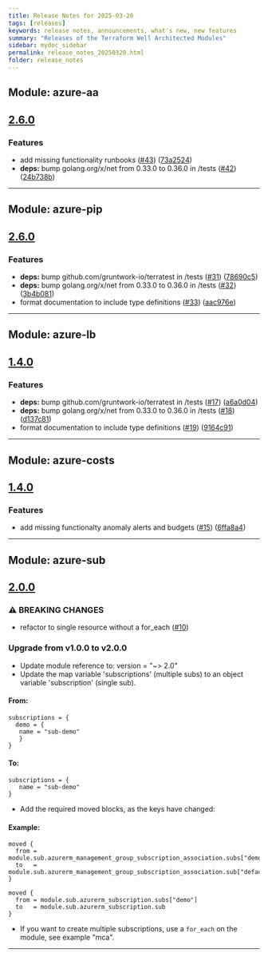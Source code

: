 ```yaml
---
title: Release Notes for 2025-03-20
tags: [releases]
keywords: release notes, announcements, what's new, new features
summary: "Releases of the Terraform Well Architected Modules"
sidebar: mydoc_sidebar
permalink: release_notes_20250320.html
folder: release_notes
---
```


## Module: azure-aa
## [2.6.0](https://github.com/CloudNationHQ/terraform-azure-aa/releases/tag/v2.6.0)


### Features

* add missing functionality runbooks ([#43](https://github.com/CloudNationHQ/terraform-azure-aa/issues/43)) ([73a2524](https://github.com/CloudNationHQ/terraform-azure-aa/commit/73a2524a02dc52bec0d0e4a5c5879095305a3cb3))
* **deps:** bump golang.org/x/net from 0.33.0 to 0.36.0 in /tests ([#42](https://github.com/CloudNationHQ/terraform-azure-aa/issues/42)) ([24b738b](https://github.com/CloudNationHQ/terraform-azure-aa/commit/24b738bcdac14bca9cf1b607dae2165a31bd21ba))

---

## Module: azure-pip
## [2.6.0](https://github.com/CloudNationHQ/terraform-azure-pip/releases/tag/v2.6.0)


### Features

* **deps:** bump github.com/gruntwork-io/terratest in /tests ([#31](https://github.com/CloudNationHQ/terraform-azure-pip/issues/31)) ([78690c5](https://github.com/CloudNationHQ/terraform-azure-pip/commit/78690c5c563c3f2863652acc41154dd800bdc1c8))
* **deps:** bump golang.org/x/net from 0.33.0 to 0.36.0 in /tests ([#32](https://github.com/CloudNationHQ/terraform-azure-pip/issues/32)) ([3b4b081](https://github.com/CloudNationHQ/terraform-azure-pip/commit/3b4b081debbc35db6f857ac9ff18df966e8e26aa))
* format documentation to include type definitions ([#33](https://github.com/CloudNationHQ/terraform-azure-pip/issues/33)) ([aac976e](https://github.com/CloudNationHQ/terraform-azure-pip/commit/aac976eb94c600be1c5c4f0b11015e961049237d))

---

## Module: azure-lb
## [1.4.0](https://github.com/CloudNationHQ/terraform-azure-lb/releases/tag/v1.4.0)


### Features

* **deps:** bump github.com/gruntwork-io/terratest in /tests ([#17](https://github.com/CloudNationHQ/terraform-azure-lb/issues/17)) ([a6a0d04](https://github.com/CloudNationHQ/terraform-azure-lb/commit/a6a0d041153df210564e5cf2914e18d4585452c0))
* **deps:** bump golang.org/x/net from 0.33.0 to 0.36.0 in /tests ([#18](https://github.com/CloudNationHQ/terraform-azure-lb/issues/18)) ([d137c81](https://github.com/CloudNationHQ/terraform-azure-lb/commit/d137c810f138fe61ae4fd0a01218932d2a8ebd7e))
* format documentation to include type definitions ([#19](https://github.com/CloudNationHQ/terraform-azure-lb/issues/19)) ([9164c91](https://github.com/CloudNationHQ/terraform-azure-lb/commit/9164c91b1c500957b5ccbb43f6671bfb6fc2086e))

---

## Module: azure-costs
## [1.4.0](https://github.com/CloudNationHQ/terraform-azure-costs/releases/tag/v1.4.0)


### Features

* add missing functionalty anomaly alerts and budgets ([#15](https://github.com/CloudNationHQ/terraform-azure-costs/issues/15)) ([6ffa8a4](https://github.com/CloudNationHQ/terraform-azure-costs/commit/6ffa8a47364927acddb0bbc937d87e143174dbed))

---

## Module: azure-sub
## [2.0.0](https://github.com/CloudNationHQ/terraform-azure-sub/releases/tag/v2.0.0)


### ⚠ BREAKING CHANGES

* refactor to single resource without a for_each ([#10](https://github.com/CloudNationHQ/terraform-azure-sub/issues/10))

### Upgrade from v1.0.0 to v2.0.0
* Update module reference to: version = "~> 2.0"
* Update the map variable 'subscriptions' (multiple subs) to an object variable 'subscription' (single sub). 
#### From:
```
subscriptions = {
  demo = {
   name = "sub-demo"
   }
}
```
#### To: 
```
subscriptions = {
   name = "sub-demo"
}
```
* Add the required moved blocks, as the keys have changed:
#### Example:
```
moved {
  from = module.sub.azurerm_management_group_subscription_association.subs["demo"]
  to   = module.sub.azurerm_management_group_subscription_association.sub["default"]
}

moved {
  from = module.sub.azurerm_subscription.subs["demo"]
  to   = module.sub.azurerm_subscription.sub
}
```
* If you want to create multiple subscriptions, use a `for_each` on the module, see example "mca".

---

